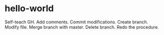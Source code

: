 # hello-world
Self-teach GH.
Add comments. Commit modifications.
Create branch. Modify file. Merge branch with master. 
Delete branch.
Redo the procedure.
